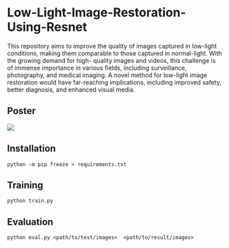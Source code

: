 # Low-Light-Image-Restoration-Using-Resnet

This repository aims to improve the quality of images captured in low-light conditions, making them comparable to those captured in normal-light. With the growing demand for high- quality images and videos, this challenge is of immense importance in various fields, including surveillance, photography, and medical imaging. A novel method for low-light image restoration would have far-reaching implications, including improved safety, better diagnosis, and enhanced visual media.

## Poster

![](https://github.com/sachin-ag/Low-Light-Image-Restoration-Using-Resnet/blob/main/assets/poster.jpeg)

## Installation

```
python -m pip freeze > requirements.txt
```

## Training

```
python train.py
```

## Evaluation

```
python eval.py <path/to/test/images>  <path/to/result/images>
```
